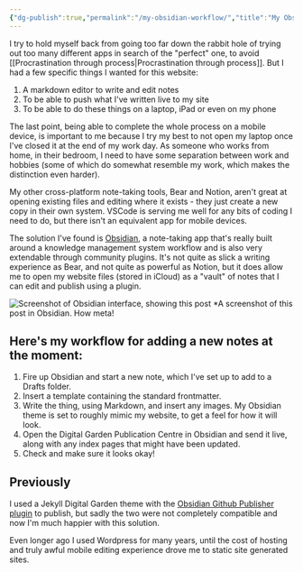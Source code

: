 ```yaml
---
{"dg-publish":true,"permalink":"/my-obsidian-workflow/","title":"My Obsidian workflow","tags":["systems"],"noteIcon":"","created":"2022-12-12","updated":"2023-11-06"}
---
```



I try to hold myself back from going too far down the rabbit hole of trying out too many different apps in search of the "perfect" one, to avoid [[Procrastination through process\|Procrastination through process]]. But I had a few specific things I wanted for this website: 

1. A markdown editor to write and edit notes
2. To be able to push what I've written live to my site
3. To be able to do these things on a laptop, iPad or even on my phone

The last point, being able to complete the whole process on a mobile device, is important to me because I try my best to not open my laptop once I've closed it at the end of my work day. As someone who works from home, in their bedroom, I need to have some separation between work and hobbies (some of which do somewhat resemble my work, which makes the distinction even harder). 

My other cross-platform note-taking tools, Bear and Notion, aren't great at opening existing files and editing where it exists - they just create a new copy in their own system. VSCode is serving me well for any bits of coding I need to do, but there isn't an equivalent app for mobile devices.

The solution I've found is [Obsidian](https://obsidian.md/), a note-taking app that's really built around a knowledge management system workflow and is also very extendable through community plugins. It's not quite as slick a writing experience as Bear, and not quite as powerful as Notion, but it does allow me to open my website files (stored in iCloud) as a "vault" of notes that I can edit and publish using a plugin.

![Screenshot of Obsidian interface, showing this post](/img/user/assets/screenshot-of-obsidian.png)
*A screenshot of this post in Obsidian. How meta!

## Here's my workflow for adding a new notes at the moment:

1. Fire up Obsidian and start a new note, which I've set up to add to a Drafts folder.
2. Insert a template containing the standard frontmatter.
3. Write the thing, using Markdown, and insert any images. My Obsidian theme is set to roughly mimic my website, to get a feel for how it will look.
4. Open the Digital Garden Publication Centre in Obsidian and send it live, along with any index pages that might have been updated.
5. Check and make sure it looks okay!

## Previously 
I used a Jekyll Digital Garden theme with the [Obsidian Github Publisher plugin](https://github.com/ObsidianPublisher/obsidian-github-publisher) to publish, but sadly the two were not completely compatible and now I'm much happier with this solution.

Even longer ago I used Wordpress for many years, until the cost of hosting and truly awful mobile editing experience drove me to static site generated sites.
